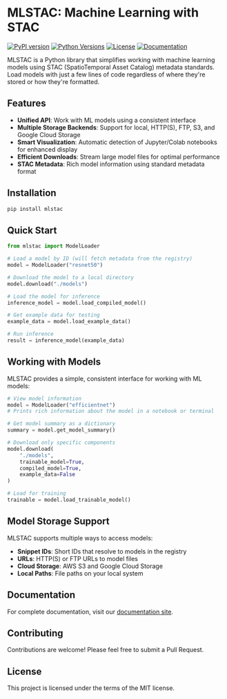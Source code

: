 # MLSTAC: Machine Learning with STAC

[![PyPI version](https://img.shields.io/pypi/v/mlstac.svg)](https://pypi.org/project/mlstac/)
[![Python Versions](https://img.shields.io/pypi/pyversions/mlstac.svg)](https://pypi.org/project/mlstac/)
[![License](https://img.shields.io/pypi/l/mlstac.svg)](https://github.com/csaybar/isp-models/blob/main/LICENSE)
[![Documentation](https://img.shields.io/badge/docs-latest-blue.svg)](https://csaybar.github.io/isp-models/)

MLSTAC is a Python library that simplifies working with machine learning models using STAC (SpatioTemporal Asset Catalog) metadata standards. Load models with just a few lines of code regardless of where they're stored or how they're formatted.

## Features

- **Unified API**: Work with ML models using a consistent interface
- **Multiple Storage Backends**: Support for local, HTTP(S), FTP, S3, and Google Cloud Storage
- **Smart Visualization**: Automatic detection of Jupyter/Colab notebooks for enhanced display
- **Efficient Downloads**: Stream large model files for optimal performance
- **STAC Metadata**: Rich model information using standard metadata format

## Installation

```bash
pip install mlstac
```

## Quick Start

```python
from mlstac import ModelLoader

# Load a model by ID (will fetch metadata from the registry)
model = ModelLoader("resnet50")

# Download the model to a local directory
model.download("./models")

# Load the model for inference
inference_model = model.load_compiled_model()

# Get example data for testing
example_data = model.load_example_data()

# Run inference
result = inference_model(example_data)
```

## Working with Models

MLSTAC provides a simple, consistent interface for working with ML models:

```python
# View model information
model = ModelLoader("efficientnet")
# Prints rich information about the model in a notebook or terminal

# Get model summary as a dictionary
summary = model.get_model_summary()

# Download only specific components
model.download(
    "./models", 
    trainable_model=True, 
    compiled_model=True,
    example_data=False
)

# Load for training
trainable = model.load_trainable_model()
```

## Model Storage Support

MLSTAC supports multiple ways to access models:

- **Snippet IDs**: Short IDs that resolve to models in the registry
- **URLs**: HTTP(S) or FTP URLs to model files
- **Cloud Storage**: AWS S3 and Google Cloud Storage
- **Local Paths**: File paths on your local system

## Documentation

For complete documentation, visit our [documentation site](https://csaybar.github.io/isp-models/).

## Contributing

Contributions are welcome! Please feel free to submit a Pull Request.

## License

This project is licensed under the terms of the MIT license.